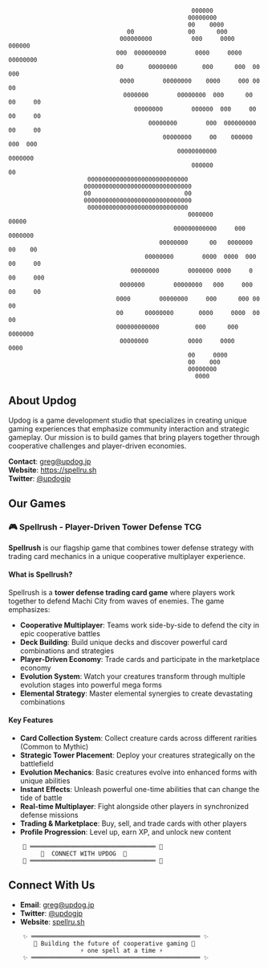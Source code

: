                                                                                                       
                                                       000000                                                
                                                      00000000                                               
                                                      00    0000                                             
                                     00               00      000                                            
                                   000000000           000     0000      000000                              
                                  000  000000000        0000     0000   00000000                             
                                  00       00000000       000      000  00    000                            
                                   0000        00000000    0000     000 00     00                            
                                    0000000        00000000  000      00 00     00                           
                                       00000000        000000  000     00 00     00                          
                                           00000000        000  000000000 00     00                          
                                               00000000     00    000000   000  000                          
                                                   00000000000              0000000                          
                                                       000000                 00                             
                          0000000000000000000000000000                                                       
                         000000000000000000000000000000                                                      
                         00                          00                                                      
                         000000000000000000000000000000                                                      
                          0000000000000000000000000000                                                       
                                                      0000000                00000                           
                                                  000000000000     000      0000000                          
                                              00000000      00   0000000   00    00                          
                                          00000000        0000  0000  000 00     00                          
                                      00000000        0000000 0000     0 00     000                          
                                   0000000        00000000   000     000 00     00                           
                                  0000        00000000     000      000 00     00                            
                                  00      00000000       0000     0000  00    00                             
                                  000000000000          000      000    0000000                              
                                   00000000           0000     0000       0000                               
                                                      00     0000                                            
                                                      00    000                                              
                                                      00000000                                               
                                                        0000                                                 
                                                                                                                     



## About Updog

Updog is a game development studio that specializes in creating unique gaming experiences that emphasize community interaction and strategic gameplay. Our mission is to build games that bring players together through cooperative challenges and player-driven economies.

**Contact**: greg@updog.jp  
**Website**: https://spellru.sh  
**Twitter**: [@updogjp](https://twitter.com/updogjp)

## Our Games

### 🎮 Spellrush - Player-Driven Tower Defense TCG

**Spellrush** is our flagship game that combines tower defense strategy with trading card mechanics in a unique cooperative multiplayer experience.

#### What is Spellrush?

Spellrush is a **tower defense trading card game** where players work together to defend Machi City from waves of enemies. The game emphasizes:

- **Cooperative Multiplayer**: Teams work side-by-side to defend the city in epic cooperative battles
- **Deck Building**: Build unique decks and discover powerful card combinations and strategies
- **Player-Driven Economy**: Trade cards and participate in the marketplace economy
- **Evolution System**: Watch your creatures transform through multiple evolution stages into powerful mega forms
- **Elemental Strategy**: Master elemental synergies to create devastating combinations

#### Key Features

- **Card Collection System**: Collect creature cards across different rarities (Common to Mythic)
- **Strategic Tower Placement**: Deploy your creatures strategically on the battlefield
- **Evolution Mechanics**: Basic creatures evolve into enhanced forms with unique abilities
- **Instant Effects**: Unleash powerful one-time abilities that can change the tide of battle
- **Real-time Multiplayer**: Fight alongside other players in synchronized defense missions
- **Trading & Marketplace**: Buy, sell, and trade cards with other players
- **Profile Progression**: Level up, earn XP, and unlock new content

```
    📱 ═══════════════════════════════════ 📱
         🌟  CONNECT WITH UPDOG  🌟
    📱 ═══════════════════════════════════ 📱
```

## Connect With Us

- **Email**: greg@updog.jp
- **Twitter**: [@updogjp](https://twitter.com/updogjp)
- **Website**: [spellru.sh](https://spellru.sh)

```
    ✨ ═══════════════════════════════════════════════ ✨
       🎯 Building the future of cooperative gaming 🎯
                    ⚡ one spell at a time ⚡
    ✨ ═══════════════════════════════════════════════ ✨
```
